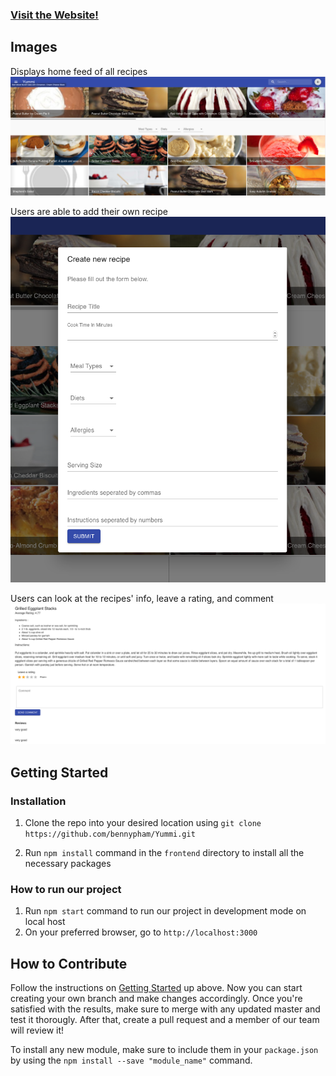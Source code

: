 ### [Visit the Website!](http://yummmi.herokuapp.com/)

## Images
Displays home feed of all recipes
<img src="frontend/src/Images/home_feed.png">

Users are able to add their own recipe
<img src="frontend/src/Images/create_new_recipe.png">

Users can look at the recipes' info, leave a rating, and comment
<img src="frontend/src/Images/recipe_info.png">

## Getting Started

### Installation

1. Clone the repo into your desired location using `git clone https://github.com/bennypham/Yummi.git`

2. Run `npm install` command in the `frontend` directory to install all the necessary packages

### How to run our project

1. Run `npm start` command to run our project in development mode on local host
2. On your preferred browser, go to `http://localhost:3000`

## How to Contribute

Follow the instructions on [Getting Started](#getting-started) up above. Now you can start creating your own branch and make changes accordingly. Once you're satisfied with the results, make sure to merge with any updated master and test it thorougly. After that, create a pull request and a member of our team will review it!

To install any new module, make sure to include them in your `package.json` by using the `npm install --save "module_name"` command.


